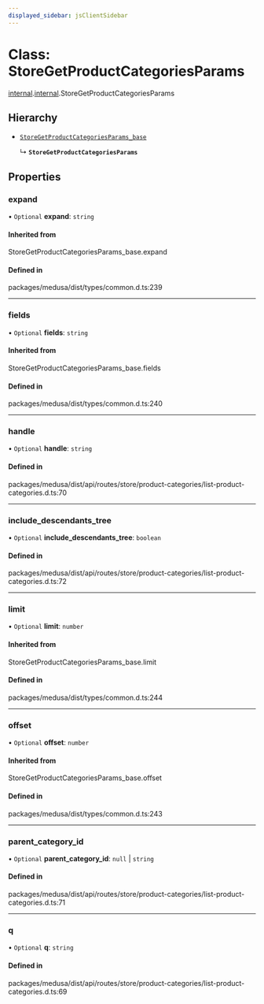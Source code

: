 ```yaml
---
displayed_sidebar: jsClientSidebar
---
```


# Class: StoreGetProductCategoriesParams

[internal](../modules/internal-8.md).[internal](../modules/internal-8.internal.md).StoreGetProductCategoriesParams

## Hierarchy

- [`StoreGetProductCategoriesParams_base`](../modules/internal-8.md#storegetproductcategoriesparams_base)

  ↳ **`StoreGetProductCategoriesParams`**

## Properties

### expand

• `Optional` **expand**: `string`

#### Inherited from

StoreGetProductCategoriesParams\_base.expand

#### Defined in

packages/medusa/dist/types/common.d.ts:239

___

### fields

• `Optional` **fields**: `string`

#### Inherited from

StoreGetProductCategoriesParams\_base.fields

#### Defined in

packages/medusa/dist/types/common.d.ts:240

___

### handle

• `Optional` **handle**: `string`

#### Defined in

packages/medusa/dist/api/routes/store/product-categories/list-product-categories.d.ts:70

___

### include\_descendants\_tree

• `Optional` **include\_descendants\_tree**: `boolean`

#### Defined in

packages/medusa/dist/api/routes/store/product-categories/list-product-categories.d.ts:72

___

### limit

• `Optional` **limit**: `number`

#### Inherited from

StoreGetProductCategoriesParams\_base.limit

#### Defined in

packages/medusa/dist/types/common.d.ts:244

___

### offset

• `Optional` **offset**: `number`

#### Inherited from

StoreGetProductCategoriesParams\_base.offset

#### Defined in

packages/medusa/dist/types/common.d.ts:243

___

### parent\_category\_id

• `Optional` **parent\_category\_id**: ``null`` \| `string`

#### Defined in

packages/medusa/dist/api/routes/store/product-categories/list-product-categories.d.ts:71

___

### q

• `Optional` **q**: `string`

#### Defined in

packages/medusa/dist/api/routes/store/product-categories/list-product-categories.d.ts:69
